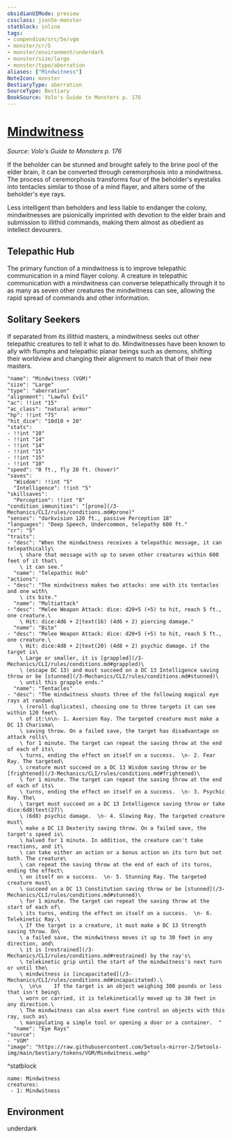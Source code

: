 ```yaml
---
obsidianUIMode: preview
cssclass: json5e-monster
statblock: inline
tags:
- compendium/src/5e/vgm
- monster/cr/5
- monster/environment/underdark
- monster/size/large
- monster/type/aberration
aliases: ["Mindwitness"]
NoteIcon: monster
BestiaryType: aberration
SourceType: Bestiary
BookSource: Volo's Guide to Monsters p. 176
---
```

# [Mindwitness](3-Mechanics\CLI\bestiary\aberration/mindwitness-vgm.md)
*Source: Volo's Guide to Monsters p. 176*  

If the beholder can be stunned and brought safely to the brine pool of the elder brain, it can be converted through ceremorphosis into a mindwitness. The process of ceremorphosis transforms four of the beholder's eyestalks into tentacles similar to those of a mind flayer, and alters some of the beholder's eye rays.

Less intelligent than beholders and less liable to endanger the colony, mindwitnesses are psionically imprinted with devotion to the elder brain and submission to illithid commands, making them almost as obedient as intellect devourers.

## Telepathic Hub

The primary function of a mindwitness is to improve telepathic communication in a mind flayer colony. A creature in telepathic communication with a mindwitness can converse telepathically through it to as many as seven other creatures the mindwitness can see, allowing the rapid spread of commands and other information.

## Solitary Seekers

If separated from its illithid masters, a mindwitness seeks out other telepathic creatures to tell it what to do. Mindwitnesses have been known to ally with flumphs and telepathic planar beings such as demons, shifting their worldview and changing their alignment to match that of their new masters.

```statblock
"name": "Mindwitness (VGM)"
"size": "Large"
"type": "aberration"
"alignment": "Lawful Evil"
"ac": !!int "15"
"ac_class": "natural armor"
"hp": !!int "75"
"hit_dice": "10d10 + 20"
"stats":
- !!int "10"
- !!int "14"
- !!int "14"
- !!int "15"
- !!int "15"
- !!int "10"
"speed": "0 ft., fly 20 ft. (hover)"
"saves":
  "Wisdom": !!int "5"
  "Intelligence": !!int "5"
"skillsaves":
  "Perception": !!int "8"
"condition_immunities": "[prone](/3-Mechanics/CLI/rules/conditions.md#prone)"
"senses": "darkvision 120 ft., passive Perception 18"
"languages": "Deep Speech, Undercommon, telepathy 600 ft."
"cr": "5"
"traits":
- "desc": "When the mindwitness receives a telepathic message, it can telepathically\
    \ share that message with up to seven other creatures within 600 feet of it that\
    \ it can see."
  "name": "Telepathic Hub"
"actions":
- "desc": "The mindwitness makes two attacks: one with its tentacles and one with\
    \ its bite."
  "name": "Multiattack"
- "desc": "Melee Weapon Attack: dice: d20+5 (+5) to hit, reach 5 ft., one creature.\
    \ Hit: dice:4d6 + 2|text(16) (4d6 + 2) piercing damage."
  "name": "Bite"
- "desc": "Melee Weapon Attack: dice: d20+5 (+5) to hit, reach 5 ft., one creature.\
    \ Hit: dice:4d8 + 2|text(20) (4d8 + 2) psychic damage. if the target is\
    \ Large or smaller, it is [grappled](/3-Mechanics/CLI/rules/conditions.md#grappled)\
    \ (escape DC 13) and must succeed on a DC 13 Intelligence saving throw or be [stunned](/3-Mechanics/CLI/rules/conditions.md#stunned)\
    \ until this grapple ends."
  "name": "Tentacles"
- "desc": "The mindwitness shoots three of the following magical eye rays at random\
    \ (reroll duplicates), choosing one to three targets it can see within 120 feet\
    \ of it:\n\n- 1. Aversion Ray. The targeted creature must make a DC 13 Charisma\
    \ saving throw. On a failed save, the target has disadvantage on attack rolls\
    \ for 1 minute. The target can repeat the saving throw at the end of each of its\
    \ turns, ending the effect on itself on a success.  \n- 2. Fear Ray. The targeted\
    \ creature must succeed on a DC 13 Wisdom saving throw or be [frightened](/3-Mechanics/CLI/rules/conditions.md#frightened)\
    \ for 1 minute. The target can repeat the saving throw at the end of each of its\
    \ turns, ending the effect on itself on a success.  \n- 3. Psychic Ray. The\
    \ target must succeed on a DC 13 Intelligence saving throw or take dice:6d8|text(27)\
    \ (6d8) psychic damage.  \n- 4. Slowing Ray. The targeted creature must\
    \ make a DC 13 Dexterity saving throw. On a failed save, the target's speed is\
    \ halved for 1 minute. In addition, the creature can't take reactions, and it\
    \ can take either an action or a bonus action on its turn but not both. The creature\
    \ can repeat the saving throw at the end of each of its turns, ending the effect\
    \ on itself on a success.  \n- 5. Stunning Ray. The targeted creature must\
    \ succeed on a DC 13 Constitution saving throw or be [stunned](/3-Mechanics/CLI/rules/conditions.md#stunned)\
    \ for 1 minute. The target can repeat the saving throw at the start of each of\
    \ its turns, ending the effect on itself on a success.  \n- 6. Telekinetic Ray.\
    \ If the target is a creature, it must make a DC 13 Strength saving throw. On\
    \ a failed save, the mindwitness moves it up to 30 feet in any direction, and\
    \ it is [restrained](/3-Mechanics/CLI/rules/conditions.md#restrained) by the ray's\
    \ telekinetic grip until the start of the mindwitness's next turn or until the\
    \ mindwitness is [incapacitated](/3-Mechanics/CLI/rules/conditions.md#incapacitated).\
    \  \n\n    If the target is an object weighing 300 pounds or less that isn't being\
    \ worn or carried, it is telekinetically moved up to 30 feet in any direction.\
    \ The mindwitness can also exert fine control on objects with this ray, such as\
    \ manipulating a simple tool or opening a door or a container.  "
  "name": "Eye Rays"
"source":
- "VGM"
"image": "https://raw.githubusercontent.com/5etools-mirror-2/5etools-img/main/bestiary/tokens/VGM/Mindwitness.webp"
```
^statblock

```encounter-table
name: Mindwitness
creatures:
 - 1: Mindwitness
```

## Environment

underdark